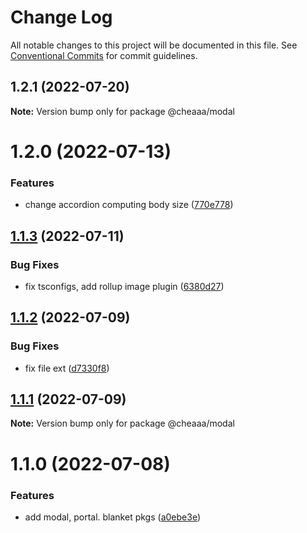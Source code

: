 # Change Log

All notable changes to this project will be documented in this file.
See [Conventional Commits](https://conventionalcommits.org) for commit guidelines.

## 1.2.1 (2022-07-20)

**Note:** Version bump only for package @cheaaa/modal





# 1.2.0 (2022-07-13)


### Features

* change accordion computing body size ([770e778](https://github.com/SergeyBondar93/liba/commit/770e7783f161c77cc7c0903145a3b4ad5ffcd4de))





## [1.1.3](https://github.com/SergeyBondar93/liba/compare/@cheaaa/modal@1.1.2...@cheaaa/modal@1.1.3) (2022-07-11)


### Bug Fixes

* fix tsconfigs, add rollup image plugin ([6380d27](https://github.com/SergeyBondar93/liba/commit/6380d272ef79220e4644deeb1c1b3ac925a1658f))





## [1.1.2](https://github.com/SergeyBondar93/liba/compare/@cheaaa/modal@1.1.1...@cheaaa/modal@1.1.2) (2022-07-09)


### Bug Fixes

* fix file ext ([d7330f8](https://github.com/SergeyBondar93/liba/commit/d7330f8926acc3ddbb00356560a544975b6cedf4))





## [1.1.1](https://github.com/SergeyBondar93/liba/compare/@cheaaa/modal@1.1.0...@cheaaa/modal@1.1.1) (2022-07-09)

**Note:** Version bump only for package @cheaaa/modal





# 1.1.0 (2022-07-08)


### Features

* add modal, portal. blanket pkgs ([a0ebe3e](https://github.com/SergeyBondar93/liba/commit/a0ebe3ec39dfc2508889e87c412f54e28a447c5c))
